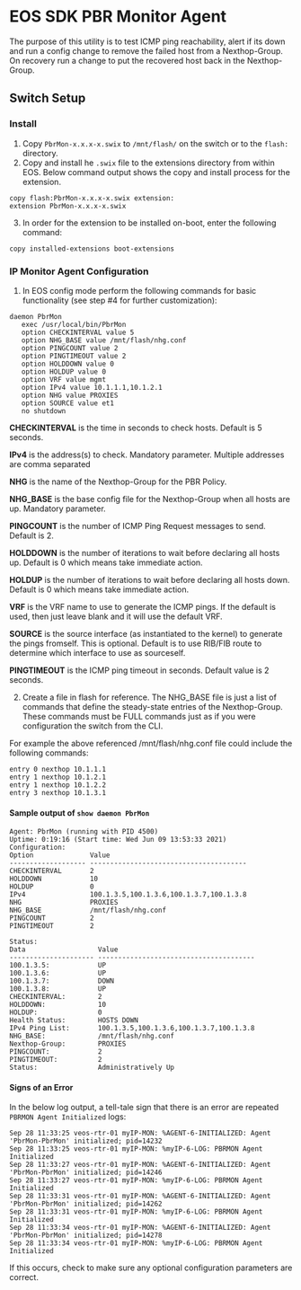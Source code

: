 # EOS SDK PBR Monitor Agent

The purpose of this utility is to test ICMP ping reachability, alert if its down and
run a config change to remove the failed host from a Nexthop-Group. On recovery run 
a change to put the recovered host back in the Nexthop-Group.

## Switch Setup
### Install
1. Copy `PbrMon-x.x.x-x.swix` to `/mnt/flash/` on the switch or to the `flash:` directory.
2. Copy and install he `.swix` file to the extensions directory from within EOS.  Below command output shows the copy and install process for the extension.
```
copy flash:PbrMon-x.x.x-x.swix extension:
extension PbrMon-x.x.x-x.swix
```
3. In order for the extension to be installed on-boot, enter the following command:
```
copy installed-extensions boot-extensions
```

### IP Monitor Agent Configuration
1. In EOS config mode perform the following commands for basic functionality (see step #4 for further customization):
```
daemon PbrMon
   exec /usr/local/bin/PbrMon
   option CHECKINTERVAL value 5
   option NHG_BASE value /mnt/flash/nhg.conf
   option PINGCOUNT value 2
   option PINGTIMEOUT value 2
   option HOLDDOWN value 0
   option HOLDUP value 0
   option VRF value mgmt
   option IPv4 value 10.1.1.1,10.1.2.1
   option NHG value PROXIES
   option SOURCE value et1
   no shutdown
```

**CHECKINTERVAL** is the time in seconds to check hosts. Default is 5 seconds.

**IPv4** is the address(s) to check. Mandatory parameter. Multiple addresses are comma separated

**NHG** is the name of the Nexthop-Group for the PBR Policy.

**NHG_BASE** is the base config file for the Nexthop-Group when all hosts are up. Mandatory parameter.

**PINGCOUNT** is the number of ICMP Ping Request messages to send. Default is 2.

**HOLDDOWN** is the number of iterations to wait before declaring all hosts up. Default is 0 which means take immediate action.

**HOLDUP** is the number of iterations to wait before declaring all hosts down. Default is 0 which means take immediate action.

**VRF** is the VRF name to use to generate the ICMP pings. If the default is used, then just leave blank and it will use the default VRF.

**SOURCE** is the source interface (as instantiated to the kernel) to generate the pings fromself. This is optional. Default is to use RIB/FIB route to determine which interface to use as sourceself.

**PINGTIMEOUT** is the ICMP ping timeout in seconds. Default value is 2 seconds.


2. Create a file in flash for reference. The NHG_BASE file is just a list of commands that define the steady-state entries of the Nexthop-Group. These commands must be FULL commands just as if you were configuration the switch from the CLI.

For example the above referenced /mnt/flash/nhg.conf file could include the following commands:

```
entry 0 nexthop 10.1.1.1
entry 1 nexthop 10.1.2.1
entry 1 nexthop 10.1.2.2
entry 3 nexthop 10.1.3.1
```
#### Sample output of `show daemon PbrMon`
```
Agent: PbrMon (running with PID 4500)
Uptime: 0:19:16 (Start time: Wed Jun 09 13:53:33 2021)
Configuration:
Option              Value
------------------- ---------------------------------------
CHECKINTERVAL       2
HOLDDOWN            10
HOLDUP              0
IPv4                100.1.3.5,100.1.3.6,100.1.3.7,100.1.3.8
NHG                 PROXIES
NHG_BASE            /mnt/flash/nhg.conf
PINGCOUNT           2
PINGTIMEOUT         2

Status:
Data                  Value
--------------------- ---------------------------------------
100.1.3.5:            UP
100.1.3.6:            UP
100.1.3.7:            DOWN
100.1.3.8:            UP
CHECKINTERVAL:        2
HOLDDOWN:             10
HOLDUP:               0
Health Status:        HOSTS DOWN
IPv4 Ping List:       100.1.3.5,100.1.3.6,100.1.3.7,100.1.3.8
NHG_BASE:             /mnt/flash/nhg.conf
Nexthop-Group:        PROXIES
PINGCOUNT:            2
PINGTIMEOUT:          2
Status:               Administratively Up
```

#### Signs of an Error
In the below log output, a tell-tale sign that there is an error are repeated `PBRMON Agent Initialized` logs:
```
Sep 28 11:33:25 veos-rtr-01 myIP-MON: %AGENT-6-INITIALIZED: Agent 'PbrMon-PbrMon' initialized; pid=14232
Sep 28 11:33:25 veos-rtr-01 myIP-MON: %myIP-6-LOG: PBRMON Agent Initialized
Sep 28 11:33:27 veos-rtr-01 myIP-MON: %AGENT-6-INITIALIZED: Agent 'PbrMon-PbrMon' initialized; pid=14246
Sep 28 11:33:27 veos-rtr-01 myIP-MON: %myIP-6-LOG: PBRMON Agent Initialized
Sep 28 11:33:31 veos-rtr-01 myIP-MON: %AGENT-6-INITIALIZED: Agent 'PbrMon-PbrMon' initialized; pid=14262
Sep 28 11:33:31 veos-rtr-01 myIP-MON: %myIP-6-LOG: PBRMON Agent Initialized
Sep 28 11:33:34 veos-rtr-01 myIP-MON: %AGENT-6-INITIALIZED: Agent 'PbrMon-PbrMon' initialized; pid=14278
Sep 28 11:33:34 veos-rtr-01 myIP-MON: %myIP-6-LOG: PBRMON Agent Initialized
```

If this occurs, check to make sure any optional configuration parameters are correct.